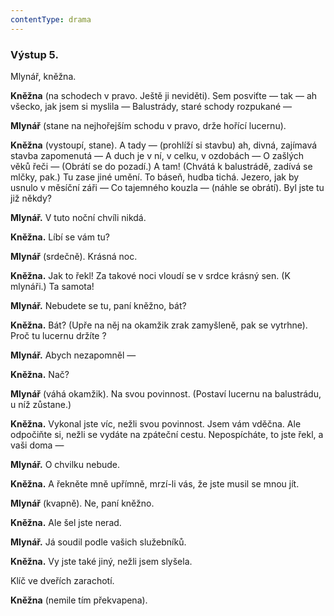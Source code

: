 ```yaml
---
contentType: drama
---
```


<section>

### Výstup 5.

Mlynář, kněžna.

**Kněžna** (na schodech v pravo. Ještě ji neviděti). Sem posviťte — tak — ah všecko, jak jsem si myslila — Balustrády, staré schody rozpukané —

**Mlynář** (stane na nejhořejším schodu v pravo, drže hořící lucernu).

**Kněžna** (vystoupí, stane). A tady — (prohlíží si stavbu) ah, divná, zajímavá stavba zapomenutá — A duch je v ní, v celku, v ozdobách — O zašlých věků řeči — (Obrátí se do pozadí.) A tam! (Chvátá k balustrádě, zadívá se mlčky, pak.) Tu zase jiné umění. To báseň, hudba tichá. Jezero, jak by usnulo v měsíční záři — Co tajemného kouzla — (náhle se obrátí). Byl jste tu již někdy?

**Mlynář.** V tuto noční chvíli nikdá.

**Kněžna.** Líbí se vám tu?

**Mlynář** (srdečně). Krásná noc.

**Kněžna.** Jak to řekl! Za takové noci vloudí se v srdce krásný sen. (K mlynáři.) Ta samota!

**Mlynář.** Nebudete se tu, paní kněžno, bát?

**Kněžna.** Bát? (Upře na něj na okamžik zrak zamyšleně, pak se vytrhne). Proč tu lucernu držíte ?

**Mlynář.** Abych nezapomněl —

**Kněžna.** Nač?

**Mlynář** (váhá okamžik). Na svou povinnost. (Postaví lucernu na balustrádu, u níž zůstane.)

**Kněžna.** Vykonal jste víc, nežli svou povinnost. Jsem vám vděčna. Ale odpočiňte si, nežli se vydáte na zpáteční cestu. Nepospícháte, to jste řekl, a vaši doma —

**Mlynář.** O chvilku nebude.

**Kněžna.** A řekněte mně upřímně, mrzí-li vás, že jste musil se mnou jít.

**Mlynář** (kvapně). Ne, paní kněžno. 

**Kněžna.** Ale šel jste nerad. 

**Mlynář.** Já soudil podle vašich služebníků. 

**Kněžna.** Vy jste také jiný, nežli jsem slyšela.

Klíč ve dveřích zarachotí.

**Kněžna** (nemile tím překvapena).

</section>

